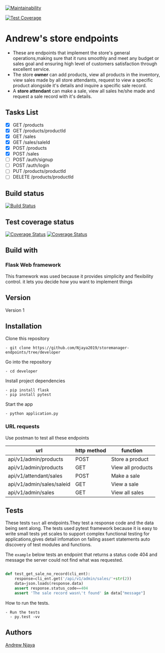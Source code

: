 
[![Maintainability](https://api.codeclimate.com/v1/badges/a99a88d28ad37a79dbf6/maintainability)](https://codeclimate.com/github/Njaya2019/storemanager-endpoints/maintainability)

[![Test Coverage](https://api.codeclimate.com/v1/badges/a99a88d28ad37a79dbf6/test_coverage)](https://codeclimate.com/github/Njaya2019/storemanager-endpoints/test_coverage)
# Andrew's store endpoints
- These are endpoints that implement the store's general operations,making sure that it runs smoothly and meet any budget or sales goal and ensuring high level of customers satisfaction through excellent service. 
- The store **owner** can add products, view all products in the inventory, view sales made by all store attendants, request to view a specific product alongside it's details and inquire a specific sale record.
- A **store attendant** can make a sale, view all sales he/she made and request a sale record with it's details.

## Tasks List
  - [x] GET /products
  - [x] GET /products/productId
  - [x] GET /sales
  - [x] GET /sales/saleId
  - [x] POST /products
  - [x] POST /sales
  - [ ] POST /auth/signup
  - [ ] POST /auth/login
  - [ ] PUT /products/productId
  - [ ] DELETE /products/productId

## Build status
[![Build Status](https://travis-ci.org/Njaya2019/storemanager-endpoints-v2.svg?branch=ft-endpoint-add-user)](https://travis-ci.org/Njaya2019/storemanager-endpoints-v2)


## Test coverage status
[![Coverage Status](https://coveralls.io/repos/github/Njaya2019/storemanager-endpoints/badge.png?branch=developer)](https://coveralls.io/github/Njaya2019/storemanager-endpoints?branch=developer)
[![Coverage Status](https://coveralls.io/repos/github/Njaya2019/storemanager-endpoints-v2/badge.svg)](https://coveralls.io/github/Njaya2019/storemanager-endpoints-v2)

## Build with
### Flask Web framework 
This framework was used because it provides simplicity and flexibility control. it lets you decide how you want to implement things

## Version
Version 1

## Installation
Clone this repository
```
- git clone https://github.com/Njaya2019/storemanager-endpoints/tree/developer
```
Go into the repository
```
- cd developer
```

Install project dependencies
```
- pip install flask
- pip install pytest
```

Start the app
```
- python application.py
```
### URL requests
Use postman to test all these endpoints

| url                       | http method   | function         |
| ------------------------  | ------------- | ---------------- |
| api/v1/admin/products     | POST          | Store a product  |
| api/v1/admin/products     | GET           | View all products|
| api/v1/attendant/sales    | POST          | Make a sale      |
| api/v1/admin/sales/saleid | GET           | View a sale      |
| api/v1/admin/sales        | GET           | View all sales   |


 
## Tests
These tests `test` all endpoints.They test a response code and the data being sent along. The tests used pytest framework because it is easy to write small tests yet scales to support complex functional testing for applications,gives detail infomation on failing assert statements auto discovery of test modules and functions.

The `example` below tests an endpoint that returns a status code 404 and message the server could not find what was requested.

```python

def test_get_sale_no_record(cli_ent):
    response=cli_ent.get('/api/v1/admin/sales/'+str(2))
    data=json.loads(response.data)
    assert response.status_code==404
    assert 'The sale record wasn\'t found' in data["message"]

```

How to run the tests.
```
- Run the tests
  - py.test -vv

```
## Authors

[Andrew Njaya](https://github.com/Njaya2019)

